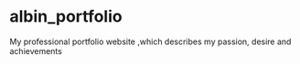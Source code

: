 # albin_portfolio
My professional portfolio website ,which describes my passion, desire and achievements
